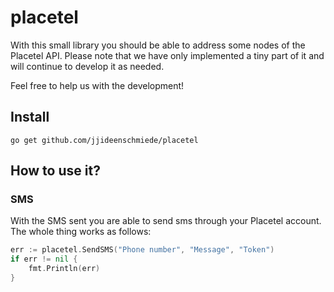 # placetel

With this small library you should be able to address some nodes of the Placetel API. Please note that we have only implemented a tiny part of it and will continue to develop it as needed.

Feel free to help us with the development!

## Install

```console
go get github.com/jjideenschmiede/placetel
```

## How to use it?

### SMS

With the SMS sent you are able to send sms through your Placetel account. The whole thing works as follows:

```go
err := placetel.SendSMS("Phone number", "Message", "Token")
if err != nil {
    fmt.Println(err)
}
```